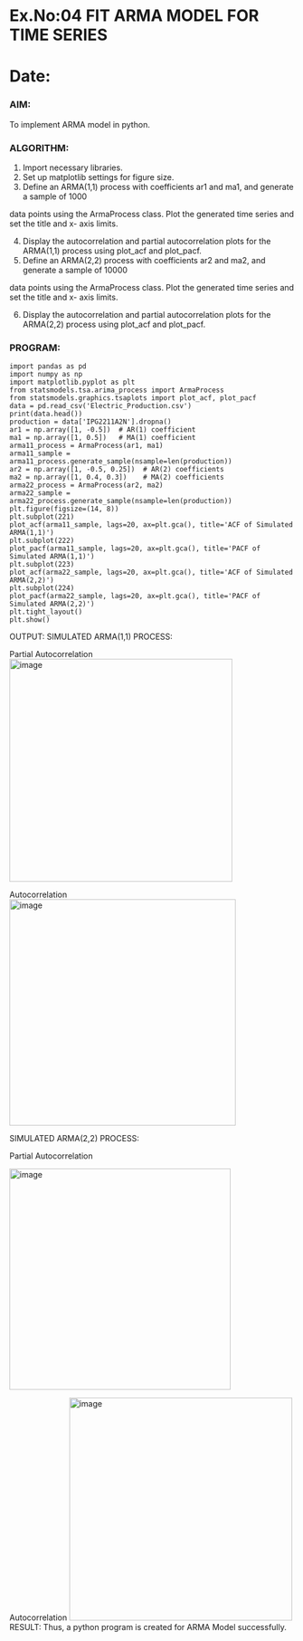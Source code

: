 # Ex.No:04   FIT ARMA MODEL FOR TIME SERIES
# Date: 



### AIM:
To implement ARMA model in python.
### ALGORITHM:
1. Import necessary libraries.
2. Set up matplotlib settings for figure size.
3. Define an ARMA(1,1) process with coefficients ar1 and ma1, and generate a sample of 1000

data points using the ArmaProcess class. Plot the generated time series and set the title and x-
axis limits.

4. Display the autocorrelation and partial autocorrelation plots for the ARMA(1,1) process using
plot_acf and plot_pacf.
5. Define an ARMA(2,2) process with coefficients ar2 and ma2, and generate a sample of 10000

data points using the ArmaProcess class. Plot the generated time series and set the title and x-
axis limits.

6. Display the autocorrelation and partial autocorrelation plots for the ARMA(2,2) process using
plot_acf and plot_pacf.
### PROGRAM:
~~~
import pandas as pd
import numpy as np
import matplotlib.pyplot as plt
from statsmodels.tsa.arima_process import ArmaProcess
from statsmodels.graphics.tsaplots import plot_acf, plot_pacf
data = pd.read_csv('Electric_Production.csv')
print(data.head())
production = data['IPG2211A2N'].dropna() 
ar1 = np.array([1, -0.5])  # AR(1) coefficient
ma1 = np.array([1, 0.5])   # MA(1) coefficient
arma11_process = ArmaProcess(ar1, ma1)
arma11_sample = arma11_process.generate_sample(nsample=len(production))
ar2 = np.array([1, -0.5, 0.25])  # AR(2) coefficients
ma2 = np.array([1, 0.4, 0.3])    # MA(2) coefficients
arma22_process = ArmaProcess(ar2, ma2)
arma22_sample = arma22_process.generate_sample(nsample=len(production))
plt.figure(figsize=(14, 8))
plt.subplot(221)
plot_acf(arma11_sample, lags=20, ax=plt.gca(), title='ACF of Simulated ARMA(1,1)')
plt.subplot(222)
plot_pacf(arma11_sample, lags=20, ax=plt.gca(), title='PACF of Simulated ARMA(1,1)')
plt.subplot(223)
plot_acf(arma22_sample, lags=20, ax=plt.gca(), title='ACF of Simulated ARMA(2,2)')
plt.subplot(224)
plot_pacf(arma22_sample, lags=20, ax=plt.gca(), title='PACF of Simulated ARMA(2,2)')
plt.tight_layout()
plt.show()
~~~

OUTPUT:
SIMULATED ARMA(1,1) PROCESS:


Partial Autocorrelation
<img width="394" alt="image" src="https://github.com/user-attachments/assets/b4b5800c-7a0f-4da3-bfcd-d4dc1e2428a8">


Autocorrelation
<img width="400" alt="image" src="https://github.com/user-attachments/assets/6abcf8d8-a564-489b-9680-19a23c147fb5">


SIMULATED ARMA(2,2) PROCESS:

Partial Autocorrelation


<img width="391" alt="image" src="https://github.com/user-attachments/assets/437a4ad0-f498-4c35-b164-a4566eedfe45">


Autocorrelation
<img width="394" alt="image" src="https://github.com/user-attachments/assets/adf99b01-87e3-48d6-828f-e800abc8c204">
RESULT:
Thus, a python program is created for ARMA Model successfully.
